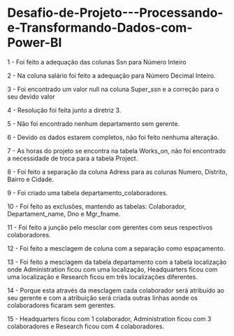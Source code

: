 # Desafio-de-Projeto---Processando-e-Transformando-Dados-com-Power-BI

1 - Foi feito a adequação das colunas Ssn para Número Inteiro

2 - Na coluna salário foi feito a adequação para Número Decimal Inteiro.

3 - Foi encontrado um valor null na coluna Super_ssn e a correção para o seu devido valor

4 - Resolução foi feita junto a diretriz 3.

5 - Não foi encontrado nenhum departamento sem gerente.

6 - Devido os dados estarem completos, não foi feito nenhuma alteração.

7 - As horas do projeto se encontra na tabela Works_on, não foi encontrado a necessidade de troca para a tabela Project.

8 - Foi feito a separação da coluna Adress para as colunas Numero, Distrito, Bairro e Cidade.

9 - Foi criado uma tabela departamento_colaboradores.

10 - Foi feito as exclusões, mantendo as tabelas: Colaborador, Departament_name, Dno e Mgr_fname.

11 - Foi feito a junção pelo mesclar com gerentes com seus respectivos colaboradores.

12 - Foi feito a mesclagem de coluna com a separação como espaçamento.

13 - Foi feito a mesclagem da tabela departamento com a tabela localização onde Administration ficou com uma localização, Headquarters ficou com uma localização e Research ficou em três localizações diferentes.

14 - Porque esta através da mesclagem cada colaborador será atribuído ao seu gerente e com a atribuição será criada outras linhas aonde os colaboradores ficaram sem gerentes.

15 - Headquarters ficou com 1 colaborador, Administration ficou com 3 colaboradores e Research ficou com 4 colaboradores.
